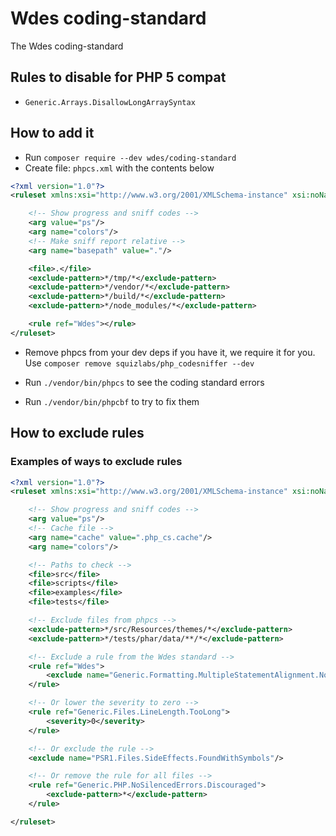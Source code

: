 # Wdes coding-standard

The Wdes coding-standard

## Rules to disable for PHP 5 compat

- `Generic.Arrays.DisallowLongArraySyntax`

## How to add it

- Run `composer require --dev wdes/coding-standard`
- Create file: `phpcs.xml` with the contents below

```xml
<?xml version="1.0"?>
<ruleset xmlns:xsi="http://www.w3.org/2001/XMLSchema-instance" xsi:noNamespaceSchemaLocation="vendor/squizlabs/php_codesniffer/phpcs.xsd">

    <!-- Show progress and sniff codes -->
    <arg value="ps"/>
    <arg name="colors"/>
    <!-- Make sniff report relative -->
    <arg name="basepath" value="."/>

    <file>.</file>
    <exclude-pattern>*/tmp/*</exclude-pattern>
    <exclude-pattern>*/vendor/*</exclude-pattern>
    <exclude-pattern>*/build/*</exclude-pattern>
    <exclude-pattern>*/node_modules/*</exclude-pattern>

    <rule ref="Wdes"></rule>
</ruleset>
```

- Remove phpcs from your dev deps if you have it, we require it for you. Use `composer remove squizlabs/php_codesniffer --dev`

- Run `./vendor/bin/phpcs` to see the coding standard errors
- Run `./vendor/bin/phpcbf` to try to fix them

## How to exclude rules

### Examples of ways to exclude rules

```xml
<?xml version="1.0"?>
<ruleset xmlns:xsi="http://www.w3.org/2001/XMLSchema-instance" xsi:noNamespaceSchemaLocation="vendor/squizlabs/php_codesniffer/phpcs.xsd">

    <!-- Show progress and sniff codes -->
    <arg value="ps"/>
    <!-- Cache file -->
    <arg name="cache" value=".php_cs.cache"/>
    <arg name="colors"/>

    <!-- Paths to check -->
    <file>src</file>
    <file>scripts</file>
    <file>examples</file>
    <file>tests</file>

    <!-- Exclude files from phpcs -->
    <exclude-pattern>*/src/Resources/themes/*</exclude-pattern>
    <exclude-pattern>*/tests/phar/data/**/*</exclude-pattern>

    <!-- Exclude a rule from the Wdes standard -->
    <rule ref="Wdes">
        <exclude name="Generic.Formatting.MultipleStatementAlignment.NotSameWarning"/>
    </rule>

    <!-- Or lower the severity to zero -->
    <rule ref="Generic.Files.LineLength.TooLong">
        <severity>0</severity>
    </rule>

    <!-- Or exclude the rule -->
    <exclude name="PSR1.Files.SideEffects.FoundWithSymbols"/>

    <!-- Or remove the rule for all files -->
    <rule ref="Generic.PHP.NoSilencedErrors.Discouraged">
        <exclude-pattern>*</exclude-pattern>
    </rule>

</ruleset>
```
